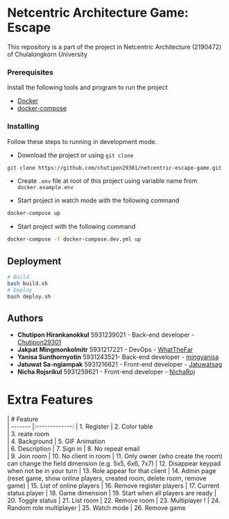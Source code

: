 # Netcentric Architecture Game: Escape

This repository is a part of the project in Netcentric Architecture (2190472) of Chulalongkorn University

### Prerequisites

Install the following tools and program to run the project

- [Docker](https://docs.docker.com/install/)
- [docker-compose](https://docs.docker.com/compose/install/)

### Installing

Follow these steps to running in development mode.

- Download the project or using `git clone`
```sh
git clone https://github.com/chutipon29301/netcentric-escape-game.git
```

- Create `.env` file at root of this project using variable name from `docker.example.env`


- Start project in watch mode with the following command
```sh
docker-compose up
```
- Start project with the following command
```sh
docker-compose -f docker-compose.dev.yml up
```

## Deployment

```sh
# Build
bash build.sh
# Deploy
bash deploy.sh
```

## Authors

* **Chutipon Hirankanokkul** 5931239021 - Back-end developer - [Chutipon29301](https://github.com/chutipon29301)
* **Jakpat Mingmonkolmitr** 5931217221 - DevOps - [WhatTheFar](https://github.com/WhatTheFar)
* **Yanisa Sunthornyotin** 5931243521- Back-end developer - [mingyanisa](https://github.com/mingyanisa)
* **Jatuwat Sa-ngiampak** 5931216621 - Front-end developer - [Jatuwatsag](https://github.com/Jatuwatsag)
* **Nicha Rojsrikul** 5931259621 - Front-end developer - [NichaRoj](https://github.com/NichaRoj)

# Extra Features

| # Feature       
| -------   |:-------------:
| 1. Register
| 2. Color table    
| 3. reate room  
| 4. Background
| 5. GIF Animation   
| 6. Description
| 7. Sign in
| 8. No repeat email   
| 9. Join room
| 10. No client in room
| 11. Only owner (who create the room) can change the field dimension (e.g. 5x5, 6x6, 7x7)
| 12. Disappear keypad when not be in your turn
| 13. Role appear for that client
| 14. Admin page (reset game, show online players, created room, delete room, remove game)
| 15. List of online players
| 16. Remove register players
| 17. Current status player
| 18. Game dimension
| 19. Start when all players are ready 
| 20. Toggle status
| 21. List room
| 22. Remove room
| 23. Multiplayer !
| 24. Random role multiplayer
| 25. Watch mode
| 26. Remove game